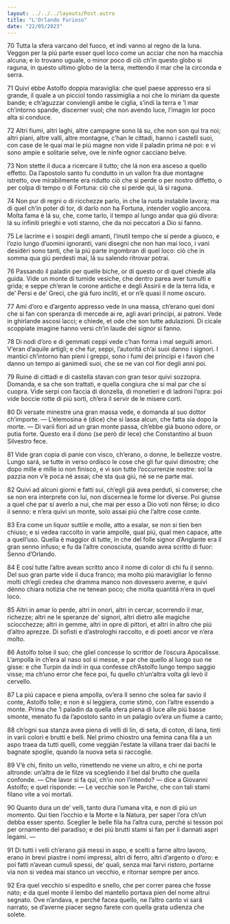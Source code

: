```yaml
---
layout: ../../../layouts/Post.astro
title: "L'Orlando Furioso"
date: "22/05/2023"
---
```

70
     Tutta la sfera varcano del fuoco,
et indi vanno al regno de la luna.
Veggon per la piú parte esser quel loco
come un acciar che non ha macchia alcuna;
e lo trovano uguale, o minor poco
di ciò ch’in questo globo si raguna,
in questo ultimo globo de la terra,
mettendo il mar che la circonda e serra.

71
     Quivi ebbe Astolfo doppia maraviglia:
che quel paese appresso era sí grande,
il quale a un picciol tondo rassimiglia
a noi che lo miriam da queste bande;
e ch’aguzzar conviengli ambe le ciglia,
s’indi la terra e ’l mar ch’intorno spande,
discerner vuol; che non avendo luce,
l’imagin lor poco alta si conduce.


72
     Altri fiumi, altri laghi, altre campagne
sono lá su, che non son qui tra noi;
altri piani, altre valli, altre montagne,
c’han le cittadi, hanno i castelli suoi,
con case de le quai mai le piú magne
non vide il paladin prima né poi:
e vi sono ampie e solitarie selve,
ove le ninfe ognor cacciano belve.

73
     Non stette il duca a ricercare il tutto;
che lá non era asceso a quello effetto.
Da l’apostolo santo fu condutto
in un vallon fra due montagne istretto,
ove mirabilmente era ridutto
ciò che si perde o per nostro diffetto,
o per colpa di tempo o di Fortuna:
ciò che si perde qui, lá si raguna.

74
     Non pur di regni o di ricchezze parlo,
in che la ruota instabile lavora;
ma di quel ch’in poter di tor, di darlo
non ha Fortuna, intender voglio ancora.
Molta fama è lá su, che, come tarlo,
il tempo al lungo andar qua giú divora:
lá su infiniti prieghi e voti stanno,
che da noi peccatori a Dio si fanno.

75
     Le lacrime e i sospiri degli amanti,
l’inutil tempo che si perde a giuoco,
e l’ozio lungo d’uomini ignoranti,
vani disegni che non han mai loco,
i vani desidèri sono tanti,
che la piú parte ingombran di quel loco:
ciò che in somma qua giú perdesti mai,
lá su salendo ritrovar potrai.


76
     Passando il paladin per quelle biche,
or di questo or di quel chiede alla guida.
Vide un monte di tumide vesiche,
che dentro parea aver tumulti e grida;
e seppe ch’eran le corone antiche
e degli Assirii e de la terra lida,
e de’ Persi e de’ Greci, che giá furo
incliti, et or n’è quasi il nome oscuro.

77
     Ami d’oro e d’argento appresso vede
in una massa, ch’erano quei doni
che si fan con speranza di mercede
ai re, agli avari principi, ai patroni.
Vede in ghirlande ascosi lacci; e chiede,
et ode che son tutte adulazioni.
Di cicale scoppiate imagine hanno
versi ch’in laude dei signor si fanno.

78
     Di nodi d’oro e di gemmati ceppi
vede c’han forma i mal seguiti amori.
V’eran d’aquile artigli; e che fur, seppi,
l’autoritá ch’ai suoi danno i signori.
I mantici ch’intorno han pieni i greppi,
sono i fumi dei principi e i favori
che danno un tempo ai ganimedi suoi,
che se ne van col fior degli anni poi.

79
     Ruine di cittadi e di castella
stavan con gran tesor quivi sozzopra.
Domanda, e sa che son trattati, e quella
congiura che sí mal par che si cuopra.
Vide serpi con faccia di donzella,
di monetieri e di ladroni l’opra:
poi vide boccie rotte di piú sorti,
ch’era il servir de le misere corti.


80
     Di versate minestre una gran massa
vede, e domanda al suo dottor ch’importe.
— L’elemosina è (dice) che si lassa
alcun, che fatta sia dopo la morte. —
Di varii fiori ad un gran monte passa,
ch’ebbe giá buono odore, or putia forte.
Questo era il dono (se però dir lece)
che Constantino al buon Silvestro fece.

81
     Vide gran copia di panie con visco,
ch’erano, o donne, le bellezze vostre.
Lungo sará, se tutte in verso ordisco
le cose che gli fur quivi dimostre;
che dopo mille e mille io non finisco,
e vi son tutte l’occurrenzie nostre:
sol la pazzia non v’è poca né assai;
che sta qua giú, né se ne parte mai.

82
     Quivi ad alcuni giorni e fatti sui,
ch’egli giá avea perduti, si converse;
che se non era interprete con lui,
non discernea le forme lor diverse.
Poi giunse a quel che par sí averlo a nui,
che mai per esso a Dio voti non fêrse;
io dico il senno: e n’era quivi un monte,
solo assai piú che l’altre cose conte.

83
     Era come un liquor suttile e molle,
atto a esalar, se non si tien ben chiuso;
e si vedea raccolto in varie ampolle,
qual piú, qual men capace, atte a quell’uso.
Quella è maggior di tutte, in che del folle
signor d’Anglante era il gran senno infuso;
e fu da l’altre conosciuta, quando
avea scritto di fuor: Senno d’Orlando.


84
     E cosí tutte l’altre avean scritto anco
il nome di color di chi fu il senno.
Del suo gran parte vide il duca franco;
ma molto piú maravigliar lo fenno
molti ch’egli credea che dramma manco
non dovessero averne, e quivi dénno
chiara notizia che ne tenean poco;
che molta quantitá n’era in quel loco.

85
     Altri in amar lo perde, altri in onori,
altri in cercar, scorrendo il mar, richezze;
altri ne le speranze de’ signori,
altri dietro alle magiche sciocchezze;
altri in gemme, altri in opre di pittori,
et altri in altro che piú d’altro aprezze.
Di sofisti e d’astrologhi raccolto,
e di poeti ancor ve n’era molto.

86
     Astolfo tolse il suo; che gliel concesse
lo scrittor de l’oscura Apocalisse.
L’ampolla in ch’era al naso sol si messe,
e par che quello al luogo suo ne gisse:
e che Turpin da indi in qua confesse
ch’Astolfo lungo tempo saggio visse;
ma ch’uno error che fece poi, fu quello
ch’un’altra volta gli levò il cervello.

87
     La piú capace e piena ampolla, ov’era
Il senno che solea far savio il conte,
Astolfo tolle; e non è sí leggiera,
come stimò, con l’altre essendo a monte.
Prima che ’l paladin da quella sfera
piena di luce alle piú basse smonte,
menato fu da l’apostolo santo
in un palagio ov’era un fiume a canto;


88
     ch’ogni sua stanza avea piena di velli
di lin, di seta, di coton, di lana,
tinti in varii colori e brutti e belli.
Nel primo chiostro una femina cana
fila a un aspo traea da tutti quelli,
come veggián l’estate la villana
traer dai bachi le bagnate spoglie,
quando la nuova seta si raccoglie.

89
     V’è chi, finito un vello, rimettendo
ne viene un altro, e chi ne porta altronde:
un’altra de le filze va scegliendo
il bel dal brutto che quella confonde.
— Che lavor si fa qui, ch’io non l’intendo? —
dice a Giovanni Astolfo; e quel risponde:
— Le vecchie son le Parche, che con tali
stami filano vite a voi mortali.

90
     Quanto dura un de’ velli, tanto dura
l’umana vita, e non di piú un momento.
Qui tien l’occhio e la Morte e la Natura,
per saper l’ora ch’un debba esser spento.
Sceglier le belle fila ha l’altra cura,
perché si tesson poi per ornamento
del paradiso; e dei piú brutti stami
si fan per li dannati aspri legami. —

91
     Di tutti i velli ch’erano giá messi
in aspo, e scelti a farne altro lavoro,
erano in brevi piastre i nomi impressi,
altri di ferro, altri d’argento o d’oro:
e poi fatti n’avean cumuli spessi,
de’ quali, senza mai farvi ristoro,
portarne via non si vedea mai stanco
un vecchio, e ritornar sempre per anco.


92
     Era quel vecchio sí espedito e snello,
che per correr parea che fosse nato;
e da quel monte il lembo del mantello
portava pien del nome altrui segnato.
Ove n’andava, e perché facea quello,
ne l’altro canto vi sará narrato,
se d’averne piacer segno farete
con quella grata udienza che solete.
